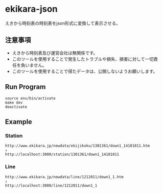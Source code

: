 # ekikara-json
えきから時刻表の時刻表をjson形式に変換して表示させる。

## 注意事項
- えきから時刻表及び運営会社は無関係です。
- このツールを使用することで発生したトラブルや損失、損害に対して一切責任を負いません。
- このツールを使用することで得たデータは、公開しないようお願いします。

## Run Program
```
source env/bin/activate
make dev
deactivate
```

## Example

### Station
```
http://www.ekikara.jp/newdata/ekijikoku/1301361/down1_14101011.htm
↓
http://localhost:3000/station/1301361/down1_14101011
```

### Line
```
http://www.ekikara.jp/newdata/line/1212011/down1_1.htm
↓
http://localhost:3000/line/1212011/down1_1
```
